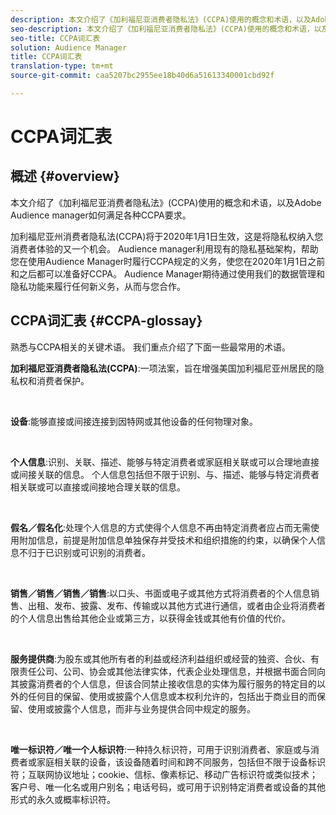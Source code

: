 ```yaml
---
description: 本文介绍了《加利福尼亚消费者隐私法》(CCPA)使用的概念和术语，以及Adobe Audience manager如何满足各种CCPA要求。
seo-description: 本文介绍了《加利福尼亚消费者隐私法》(CCPA)使用的概念和术语，以及Adobe Audience manager如何满足各种CCPA要求。
seo-title: CCPA词汇表
solution: Audience Manager
title: CCPA词汇表
translation-type: tm+mt
source-git-commit: caa5207bc2955ee18b40d6a51613340001cbd92f

---
```



# CCPA词汇表

## 概述 {#overview}

本文介绍了《加利福尼亚消费者隐私法》(CCPA)使用的概念和术语，以及Adobe Audience manager如何满足各种CCPA要求。

加利福尼亚州消费者隐私法(CCPA)将于2020年1月1日生效，这是将隐私权纳入您消费者体验的又一个机会。 Audience manager利用现有的隐私基础架构，帮助您在使用Audience Manager时履行CCPA规定的义务，使您在2020年1月1日之前和之后都可以准备好CCPA。 Audience Manager期待通过使用我们的数据管理和隐私功能来履行任何新义务，从而与您合作。

## CCPA词汇表 {#CCPA-glossay}

熟悉与CCPA相关的关键术语。 我们重点介绍了下面一些最常用的术语。

**加利福尼亚消费者隐私法(CCPA)**:一项法案，旨在增强美国加利福尼亚州居民的隐私权和消费者保护。

 

**设备**:能够直接或间接连接到因特网或其他设备的任何物理对象。

 

**个人信息**:识别、关联、描述、能够与特定消费者或家庭相关联或可以合理地直接或间接关联的信息。 个人信息包括但不限于识别、与、描述、能够与特定消费者相关联或可以直接或间接地合理关联的信息。

 

**假名／假名化**:处理个人信息的方式使得个人信息不再由特定消费者应占而无需使用附加信息，前提是附加信息单独保存并受技术和组织措施的约束，以确保个人信息不归于已识别或可识别的消费者。

 

**销售／销售／销售／销售**:以口头、书面或电子或其他方式将消费者的个人信息销售、出租、发布、披露、发布、传输或以其他方式进行通信，或者由企业将消费者的个人信息出售给其他企业或第三方，以获得金钱或其他有价值的代价。

 

**服务提供商**:为股东或其他所有者的利益或经济利益组织或经营的独资、合伙、有限责任公司、公司、协会或其他法律实体，代表企业处理信息，并根据书面合同向其披露消费者的个人信息，但该合同禁止接收信息的实体为履行服务的特定目的以外的任何目的保留、使用或披露个人信息或本权利允许的，包括出于商业目的而保留、使用或披露个人信息，而非与业务提供合同中规定的服务。

 

**唯一标识符／唯一个人标识符**:一种持久标识符，可用于识别消费者、家庭或与消费者或家庭相关联的设备，该设备随着时间和跨不同服务，包括但不限于设备标识符；互联网协议地址；cookie、信标、像素标记、移动广告标识符或类似技术；客户号、唯一化名或用户别名；电话号码，或可用于识别特定消费者或设备的其他形式的永久或概率标识符。
